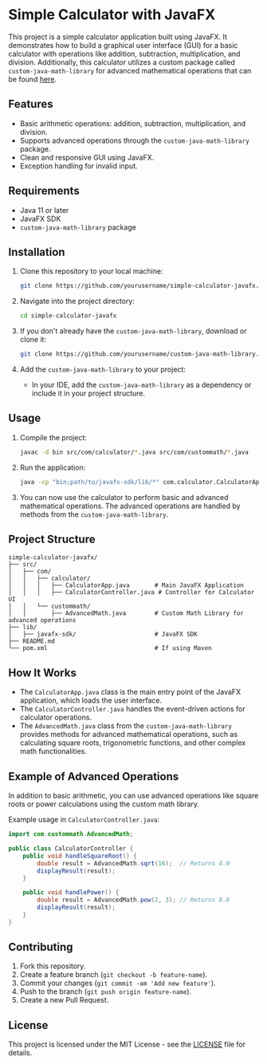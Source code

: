# Simple Calculator with JavaFX

This project is a simple calculator application built using JavaFX. It demonstrates how to build a graphical user interface (GUI) for a basic calculator with operations like addition, subtraction, multiplication, and division. Additionally, this calculator utilizes a custom package called `custom-java-math-library` for advanced mathematical operations that can be found [here](https://github.com/JoeyHammoth/custom-java-math-library).

## Features

- Basic arithmetic operations: addition, subtraction, multiplication, and division.
- Supports advanced operations through the `custom-java-math-library` package.
- Clean and responsive GUI using JavaFX.
- Exception handling for invalid input.

## Requirements

- Java 11 or later
- JavaFX SDK
- `custom-java-math-library` package

## Installation

1. Clone this repository to your local machine:
   ```bash
   git clone https://github.com/yourusername/simple-calculator-javafx.git
   ```

2. Navigate into the project directory:
   ```bash
   cd simple-calculator-javafx
   ```

3. If you don't already have the `custom-java-math-library`, download or clone it:
   ```bash
   git clone https://github.com/yourusername/custom-java-math-library.git
   ```

4. Add the `custom-java-math-library` to your project:
   - In your IDE, add the `custom-java-math-library` as a dependency or include it in your project structure.

## Usage

1. Compile the project:
   ```bash
   javac -d bin src/com/calculator/*.java src/com/custommath/*.java
   ```

2. Run the application:
   ```bash
   java -cp "bin;path/to/javafx-sdk/lib/*" com.calculator.CalculatorApp
   ```

3. You can now use the calculator to perform basic and advanced mathematical operations. The advanced operations are handled by methods from the `custom-java-math-library`.

## Project Structure

```
simple-calculator-javafx/
├── src/
│   ├── com/
│   │   ├── calculator/
│   │   │   ├── CalculatorApp.java       # Main JavaFX Application
│   │   │   ├── CalculatorController.java # Controller for Calculator UI
│   │   └── custommath/
│   │       ├── AdvancedMath.java        # Custom Math Library for advanced operations
├── lib/
│   ├── javafx-sdk/                      # JavaFX SDK
├── README.md
└── pom.xml                              # If using Maven
```

## How It Works

- The `CalculatorApp.java` class is the main entry point of the JavaFX application, which loads the user interface.
- The `CalculatorController.java` handles the event-driven actions for calculator operations.
- The `AdvancedMath.java` class from the `custom-java-math-library` provides methods for advanced mathematical operations, such as calculating square roots, trigonometric functions, and other complex math functionalities.

## Example of Advanced Operations

In addition to basic arithmetic, you can use advanced operations like square roots or power calculations using the custom math library.

Example usage in `CalculatorController.java`:
```java
import com.custommath.AdvancedMath;

public class CalculatorController {
    public void handleSquareRoot() {
        double result = AdvancedMath.sqrt(16);  // Returns 4.0
        displayResult(result);
    }

    public void handlePower() {
        double result = AdvancedMath.pow(2, 3); // Returns 8.0
        displayResult(result);
    }
}
```

## Contributing

1. Fork this repository.
2. Create a feature branch (`git checkout -b feature-name`).
3. Commit your changes (`git commit -am 'Add new feature'`).
4. Push to the branch (`git push origin feature-name`).
5. Create a new Pull Request.

## License

This project is licensed under the MIT License - see the [LICENSE](LICENSE) file for details.

